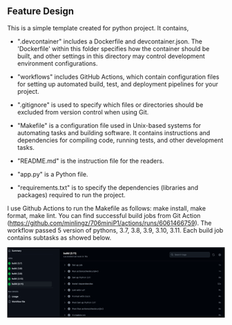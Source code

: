 ## Feature Design

This is a simple template created for python project. It contains,

* ".devcontainer" includes a Dockerfile and devcontainer.json. The 'Dockerfile' within this folder specifies how the container should be built, and other settings in this directory may control development environment configurations.

* "workflows" includes GitHub Actions, which contain configuration files for setting up automated build, test, and deployment pipelines for your project.

* ".gitignore" is used to specify which files or directories should be excluded from version control when using Git.

* "Makefile" is a configuration file used in Unix-based systems for automating tasks and building software. It contains instructions and dependencies for compiling code, running tests, and other development tasks.

* "README.md" is the instruction file for the readers.

* "app.py" is a Python file.

* "requirements.txt" is to specify the dependencies (libraries and packages) required to run the project.

I use Github Actions to run the Makefile as follows: make install, make format, make lint. You can find successful build jobs from Git Action (https://github.com/minlingz/706miniP1/actions/runs/6061466759). The workflow passed 5 version of pythons, 3.7, 3.8, 3.9, 3.10, 3.11. Each build job contains subtasks as showed below.

![Alt text](p1build.png)